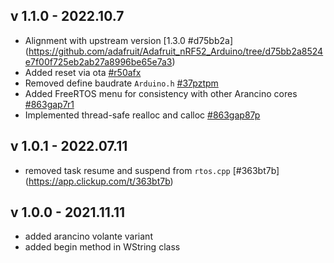 ## v 1.1.0 - 2022.10.7
* Alignment with upstream version [1.3.0 #d75bb2a] (https://github.com/adafruit/Adafruit_nRF52_Arduino/tree/d75bb2a8524e7f00f725eb2ab27a8996be65e7a3)
* Added reset via ota [#r50afx](https://app.clickup.com/t/r50afx)
* Removed define baudrate `Arduino.h` [#37pztpm](https://app.clickup.com/t/37pztpm)
* Added FreeRTOS menu for consistency with other Arancino cores [#863gap7r1](https://app.clickup.com/t/863gap7r1)
* Implemented thread-safe realloc and calloc [#863gap87p](https://app.clickup.com/t/863gap87p)

## v 1.0.1 - 2022.07.11
* removed task resume and suspend from `rtos.cpp` [#363bt7b] (https://app.clickup.com/t/363bt7b)

## v 1.0.0 - 2021.11.11
* added arancino volante variant
* added begin method in WString class

